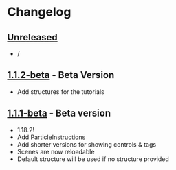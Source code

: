 # Changelog

## [Unreleased]
- /

## [1.1.2-beta] - Beta Version
- Add structures for the tutorials

## [1.1.1-beta] - Beta version
- 1.18.2!
- Add ParticleInstructions
- Add shorter versions for showing controls & tags
- Scenes are now reloadable
- Default structure will be used if no structure provided

<!-- Versions -->
[unreleased]: https://github.com/AlmostReliable/ponderjs-forge/compare/v1.18-1.1.1...HEAD
[1.1.2-beta]: https://github.com/AlmostReliable/ponderjs-forge/releases/tag/v1.18-1.1.2-beta
[1.1.1-beta]: https://github.com/AlmostReliable/ponderjs-forge/releases/tag/v1.18-1.1.1-beta
